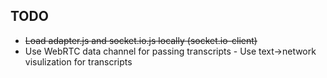 ## TODO
- ~~Load adapter.js and socket.io.js locally (socket.io-client)~~
- Use WebRTC data channel for passing transcripts - Use text->network visulization for transcripts
